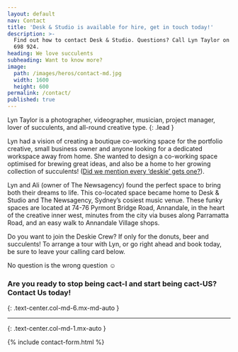 ```yaml
---
layout: default
nav: Contact
title: 'Desk & Studio is available for hire, get in touch today!'
description: >-
  Find out how to contact Desk & Studio. Questions? Call Lyn Taylor on (0438)
  698 924.
heading: We love succulents
subheading: Want to know more?
image:
  path: /images/heros/contact-md.jpg
  width: 1600
  height: 600
permalink: /contact/
published: true
---
```


Lyn Taylor is a photographer, videographer, musician, project manager, lover of succulents, and all-round creative type.
{: .lead }

Lyn had a vision of creating a boutique co-working space for the portfolio creative, small business owner and anyone looking for a dedicated workspace away from home. She wanted to design a co-working space optimised for brewing great ideas, and also be a home to her growing collection of succulents! ([Did we mention every ‘deskie’ gets one?](/desk/)).

Lyn and Ali (owner of The Newsagency) found the perfect space to bring both their dreams to life. This co-located space became home to Desk &amp; Studio and The Newsagency, Sydney’s cosiest music venue. These funky spaces are located at 74-76 Pyrmont Bridge Road, Annandale, in the heart of the creative inner west, minutes from the city via buses along Parramatta Road, and an easy walk to Annandale Village shops.

Do you want to join the Deskie Crew? If only for the donuts, beer and succulents! To arrange a tour with Lyn, or go right ahead and book today, be sure to leave your calling card below. 

No question is the wrong question ☺

### Are you ready to stop being cact-I and start being cact-US? Contact Us today!
{: .text-center.col-md-6.mx-md-auto }

---
{: .text-center.col-md-1.mx-auto }

{% include contact-form.html %}
